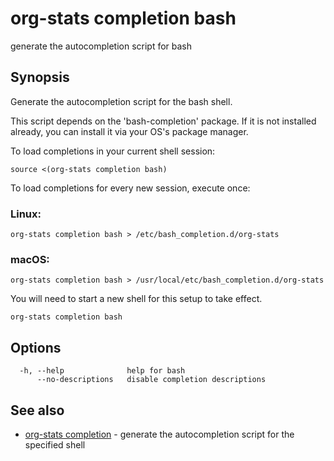 # org-stats completion bash

generate the autocompletion script for bash

## Synopsis


Generate the autocompletion script for the bash shell.

This script depends on the 'bash-completion' package.
If it is not installed already, you can install it via your OS's package manager.

To load completions in your current shell session:

	source <(org-stats completion bash)

To load completions for every new session, execute once:

### Linux:

	org-stats completion bash > /etc/bash_completion.d/org-stats

### macOS:

	org-stats completion bash > /usr/local/etc/bash_completion.d/org-stats

You will need to start a new shell for this setup to take effect.
  

```
org-stats completion bash
```

## Options

```
  -h, --help              help for bash
      --no-descriptions   disable completion descriptions
```

## See also

* [org-stats completion](org-stats_completion.md)	 - generate the autocompletion script for the specified shell

